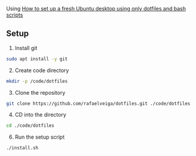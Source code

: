 Using [How to set up a fresh Ubuntu desktop using only dotfiles and bash scripts](https://victoria.dev/blog/how-to-set-up-a-fresh-ubuntu-desktop-using-only-dotfiles-and-bash-scripts/)

## Setup

1. Install git

```bash
sudo apt install -y git
```

2. Create code directory

```bash
mkdir -p /code/dotfiles
```

3. Clone the repository

```bash
git clone https://github.com/rafaelveiga/dotfiles.git ./code/dotfiles
```

4. CD into the directory

```bash
cd ./code/dotfiles
```

6. Run the setup script

```bash
./install.sh
```

